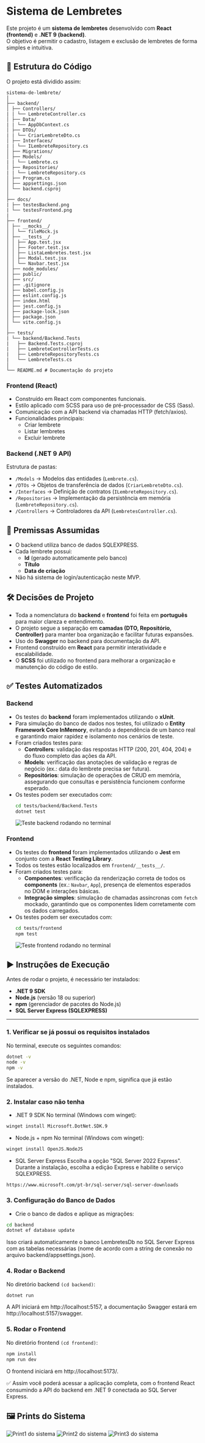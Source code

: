 # Sistema de Lembretes

Este projeto é um **sistema de lembretes** desenvolvido com **React (frontend)** e **.NET 9 (backend)**.  
O objetivo é permitir o cadastro, listagem e exclusão de lembretes de forma simples e intuitiva.  

## 📂 Estrutura do Código

O projeto está dividido assim:
```
sistema-de-lembrete/
│
├── backend/
│ ├── Controllers/
| | └── LembreteController.cs
│ ├── Data/
| | └── AppDbContext.cs
│ ├── DTOs/
| | └── CriarLembreteDto.cs
│ ├── Interfaces/
| | └── ILembreteRepository.cs
│ ├── Migrations/
│ ├── Models/
| | └── Lembrete.cs
│ ├── Repositories/
| | └── LembreteRepository.cs
│ ├── Program.cs
│ ├── appsettings.json
│ └── backend.csproj
│
├── docs/
| ├── testesBackend.png
| └── testesFrontend.png
|
├── frontend/
│ ├── __mocks__/
│ │ └── fileMock.js
│ ├── __tests__/
│ │ ├── App.test.jsx
│ │ ├── Footer.test.jsx
│ │ ├── ListaLembretes.test.jsx
│ │ ├── Modal.test.jsx
│ │ └── Navbar.test.jsx
│ ├── node_modules/
│ ├── public/
│ ├── src/
│ ├── .gitignore
│ ├── babel.config.js
│ ├── eslint.config.js
│ ├── index.html
│ ├── jest.config.js
│ ├── package-lock.json
│ ├── package.json
│ └── vite.config.js
│
├── tests/
| └── backend/Backend.Tests
|   ├── Backend.Tests.csproj
|   ├── LembreteControllerTests.cs
|   ├── LembreteRepositoryTests.cs
|   └── LembreteTests.cs
│
└── README.md # Documentação do projeto
```

### **Frontend (React)**
- Construído em React com componentes funcionais.
- Estilo aplicado com SCSS para uso de pré-processador de CSS (Sass).
- Comunicação com a API backend via chamadas HTTP (fetch/axios).
- Funcionalidades principais:
  - Criar lembrete
  - Listar lembretes
  - Excluir lembrete

### **Backend (.NET 9 API)**
Estrutura de pastas:
- `/Models` → Modelos das entidades (`Lembrete.cs`).
- `/DTOs` → Objetos de transferência de dados (`CriarLembreteDto.cs`).
- `/Interfaces` → Definição de contratos (`ILembreteRepository.cs`).
- `/Repositories` → Implementação da persistência em memória (`LembreteRepository.cs`).
- `/Controllers` → Controladores da API (`LembretesController.cs`).


## 📌 Premissas Assumidas

- O backend utiliza banco de dados SQLEXPRESS.
- Cada lembrete possui:
  - **Id** (gerado automaticamente pelo banco)
  - **Título**
  - **Data de criação**
- Não há sistema de login/autenticação neste MVP.

## 🛠️ Decisões de Projeto

- Toda a nomenclatura do **backend** e **frontend** foi feita em **português** para maior clareza e entendimento.
- O projeto segue a separação em **camadas (DTO, Repositório, Controller)** para manter boa organização e facilitar futuras expansões.
- Uso do **Swagger** no backend para documentação da API.
- Frontend construído em **React** para permitir interatividade e escalabilidade.
- O **SCSS** foi utilizado no frontend para melhorar a organização e manutenção do código de estilo. 

## ✅ Testes Automatizados

### Backend
- Os testes do **backend** foram implementados utilizando o **xUnit**.
- Para simulação do banco de dados nos testes, foi utilizado o **Entity Framework Core InMemory**, evitando a dependência de um banco real e garantindo maior rapidez e isolamento nos cenários de teste.
- Foram criados testes para:
  - **Controllers**: validação das respostas HTTP (200, 201, 404, 204) e do fluxo completo das ações da API.
  - **Models**: verificação das anotações de validação e regras de negócio (ex.: data do lembrete precisa ser futura).
  - **Repositórios**: simulação de operações de CRUD em memória, assegurando que consultas e persistência funcionem conforme esperado.
- Os testes podem ser executados com:
  ```bash
  cd tests/backend/Backend.Tests
  dotnet test
  ```
  ![Teste backend rodando no terminal](docs/testesBackend.png)

### Frontend
- Os testes do **frontend** foram implementados utilizando o **Jest** em conjunto com a **React Testing Library**.
- Todos os testes estão localizados em `frontend/__tests__/`.
- Foram criados testes para:
  - **Componentes**: verificação da renderização correta de todos os **components** (ex.: `Navbar`, `App`), presença de elementos esperados no DOM e interações básicas.
  - **Integração simples**: simulação de chamadas assíncronas com `fetch` mockado, garantindo que os componentes lidem corretamente com os dados carregados.
- Os testes podem ser executados com:
  ```bash
  cd tests/frontend
  npm test
  ```
   ![Teste frontend rodando no terminal](docs/testesFrontend.png)

## ▶️ Instruções de Execução

Antes de rodar o projeto, é necessário ter instalados:

- **.NET 9 SDK**
- **Node.js** (versão 18 ou superior)
- **npm** (gerenciador de pacotes do Node.js)
- **SQL Server Express (SQLEXPRESS)**

---

### 1. Verificar se já possui os requisitos instalados

No terminal, execute os seguintes comandos:

```bash
dotnet -v
node -v
npm -v
```
Se aparecer a versão do .NET, Node e npm, significa que já estão instalados.

### 2. Instalar caso não tenha

- .NET 9 SDK
No terminal (Windows com winget):

```bash
winget install Microsoft.DotNet.SDK.9
```

- Node.js + npm
No terminal (Windows com winget):

```bash
winget install OpenJS.NodeJS
```

- SQL Server Express
Escolha a opção "SQL Server 2022 Express". Durante a instalação, escolha a edição Express e habilite o serviço SQLEXPRESS.
```
https://www.microsoft.com/pt-br/sql-server/sql-server-downloads
```

### 3. Configuração do Banco de Dados
- Crie o banco de dados e aplique as migrações:
```bash
cd backend
dotnet ef database update
```
Isso criará automaticamente o banco LembretesDb no SQL Server Express com as tabelas necessárias (nome de acordo com a string de conexão no arquivo backend/appsettings.json).

### 4. Rodar o Backend
No diretório backend `(cd backend)`:
```bash
dotnet run
```

A API iniciará em http://localhost:5157, a documentação Swagger estará em http://localhost:5157/swagger.

### 5. Rodar o Frontend
No diretório frontend `(cd frontend)`:

```bash
npm install
npm run dev
```

O frontend iniciará em http://localhost:5173/.

✅ Assim você poderá acessar a aplicação completa, com o frontend React consumindo a API do backend em .NET 9 conectada ao SQL Server Express.

## 🖼️ Prints do Sistema

![Print1 do sistema](docs/print1.png)
![Print2 do sistema](docs/print2.png)
![Print3 do sistema](docs/print3.png)